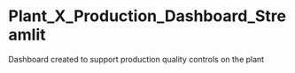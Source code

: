 # Plant_X_Production_Dashboard_Streamlit
Dashboard created to support production quality controls on the plant  
